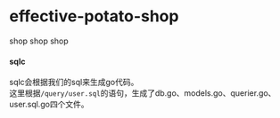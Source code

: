 # effective-potato-shop
shop shop shop

#### sqlc
sqlc会根据我们的sql来生成go代码。  
这里根据`/query/user.sql`的语句，生成了db.go、models.go、querier.go、user.sql.go四个文件。